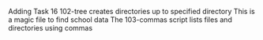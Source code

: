 Adding Task 16
102-tree creates directories up to specified directory
This is a magic file to find school data
The 103-commas script lists files and directories using commas
